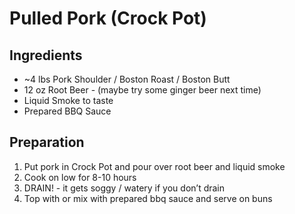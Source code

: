 # Pulled Pork (Crock Pot)

## Ingredients

* ~4 lbs Pork Shoulder / Boston Roast / Boston Butt
* 12 oz Root Beer - (maybe try some ginger beer next time)
* Liquid Smoke to taste
* Prepared BBQ Sauce

## Preparation

1. Put pork in Crock Pot and pour over root beer and liquid smoke
2. Cook on low for 8-10 hours
3. DRAIN! - it gets soggy / watery if you don’t drain
4. Top with or mix with prepared bbq sauce and serve on buns
